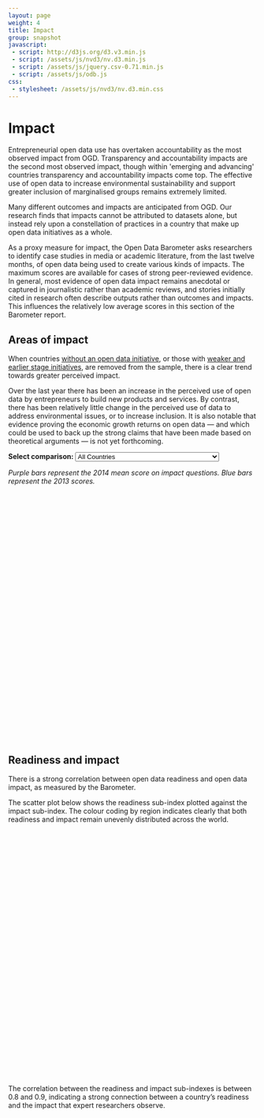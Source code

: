 ```yaml
---
layout: page
weight: 4
title: Impact
group: snapshot
javascript:
 - script: http://d3js.org/d3.v3.min.js
 - script: /assets/js/nvd3/nv.d3.min.js
 - script: /assets/js/jquery.csv-0.71.min.js 
 - script: /assets/js/odb.js
css:
 - stylesheet: /assets/js/nvd3/nv.d3.min.css
---
```


# Impact

<span class="lead">Entrepreneurial open data use has overtaken accountability as the most observed impact from OGD. Transparency and accountability impacts are the second most observed impact, though within 'emerging and advancing' countries transparency and accountability impacts come top. The effective use of open data to increase environmental sustainability and support greater inclusion of marginalised groups remains extremely limited.</span>
    
Many different outcomes and impacts are anticipated from OGD. Our research finds that impacts cannot be attributed to datasets alone, but instead rely upon a constellation of practices in a country that make up open data initiatives as a whole.As a proxy measure for impact, the Open Data Barometer asks researchers to identify case studies in media or academic literature, from the last twelve months, of open data being used to create various kinds of impacts. The maximum scores are available for cases of strong peer-reviewed evidence. In general, most evidence of open data impact remains anecdotal or captured in journalistic rather than academic reviews, and stories initially cited in research often describe outputs rather than outcomes and impacts. This influences the relatively low average scores in this section of the Barometer report.

## Areas of impact

When countries <a href='javascript:$("#select_comparison").val("init").trigger("change")'>without an open data initiative</a>, or those with <a href='javascript:$("#select_comparison").val("all").trigger("change")'>weaker and earlier stage initiatives</a>, are removed from the sample, there is a clear trend towards greater perceived impact.

Over the last year there has been an increase in the perceived use of open data by entrepreneurs to build new products and services. By contrast, there has been relatively little change in the perceived use of data to address environmental issues, or to increase inclusion. It is also notable that evidence proving the economic growth returns on open data — and which could be used to back up the strong claims that have been made based on theoretical arguments — is not yet forthcoming.

**Select comparison:** <select id="select_comparison">
    <option value="all">All Countries</option>
    <option value="init">Countries with any form of open data initiative</option>
    <option value="strong">Countries with a strong open data initiative</option>
</select>

*Purple bars represent the 2014 mean score on impact questions. Blue bars represent the 2013 scores.*

<div id='chart1'>
  <svg style='height:500px'> </svg>
</div>

## Readiness and impact

There is a strong correlation between open data readiness and open data impact, as measured by the Barometer.The scatter plot below shows the readiness sub-index plotted against the impact sub-index. The colour coding by region indicates clearly that both readiness and impact remain unevenly distributed across the world. 

<div id='cor_chart'>
  <svg style='height:500px'> </svg>
</div>

The correlation between the readiness and impact sub-indexes is between 0.8 and 0.9, indicating a strong connection between a country’s readiness and the impact that expert researchers observe.


<script>

var chart = ""

d3.json('/assets/data/impact.json', function(data) {
  return nv.addGraph(function() {
    chart = nv.models.multiBarHorizontalChart()
        .x(function(d) { return d.label })
        .y(function(d) { return d.value })
        .margin({top: 30, right: 20, bottom: 50, left: 250})
        .showValues(true)           //Show bar value next to each bar.
        .tooltips(false)             //Show tooltips on hover.
        .transitionDuration(350)
        .showControls(false)   //Allow user to switch between "Grouped" and "Stacked" mode.
        .forceY([0,10]);      

    chart.yAxis
        .tickFormat(d3.format(',.2f')).axisLabel('Mean impact score. Based on question of the form "To what extent has open data had a noticeable impact on X in a given country?"');;

    d3.select('#chart1 svg')
        .datum(data)
        .call(chart);

    nv.utils.windowResize(chart.update);
    
    return chart;
  });
});

$(document).ready(function() {
   $("#select_comparison").change(function(){
       state = chart.state()
       for(i=0; i < 6; i++) {
           state.disabled[i] = true
       }
       switch($(this).val()) {
           case "all":
                state.disabled[0] = false;
                state.disabled[3] = false;
           break;
           case "init":
               state.disabled[1] = false;
               state.disabled[4] = false;
           break;
           case "strong":
               state.disabled[2] = false;
               state.disabled[5] = false;
           break;
       }

       chart.dispatch.changeState(state);
       chart.update();
   })
});
</script>



<script>

$(document).ready(function () {
    $.ajax({
        type: "GET",
        url: "/assets/data/ODB-2014-Rankings.csv",
        success: function (data) { 
           window.odb_data = $.csv.toObjects(data);
            $.ajax({
                    type: "GET",
                    url: "/assets/data/indicators.csv",
                    success: function (data) { 
                       window.odb_key = $.csv.toObjects(data);
                       drawGraph("Region",'Readiness',"Impact")
                       
                    }      
            });
       }
    });
  
});

function drawGraph(groupBy,x,y) {

    nv.addGraph(function() {
      var cor_chart = nv.models.scatterChart()
                    .showDistX(true)    //showDist, when true, will display those little distribution lines on the axis.
                    .showDistY(true)
                    .showLegend(true)
                    .sizeRange([100, 100])
                    .transitionDuration(350)
                    .color(d3.scale.category10().range());

      //Configure how the tooltip looks.
      cor_chart.tooltipContent(function(key, x, y, data) {
          try {
            return '<h3>' + data.point.country + '</h3>';
          } catch (err) {
            return "ERROR"  
          }
      });

      //Axis settings
      cor_chart.xAxis.tickFormat(d3.format('.02f')).axisLabel("Readiness Sub-Index: Z-Score");
      cor_chart.yAxis.tickFormat(d3.format('.02f')).axisLabel("Impact Sub-Index: Z-Score");

      //We want to show shapes other than circles.
      cor_chart.scatter.onlyCircles(false);

      var myData = select_data(groupBy,x,y);
      d3.select('#cor_chart svg')
          .datum(myData)
          .call(cor_chart);

      nv.utils.windowResize(cor_chart.update);

      return cor_chart;
    });
}

function safeName(value) {
    return value.replace("&","and")
}

function select_data(groupBy,x,y) {
    data = window.odb_data
    keys = window.odb_key
    
    var output = []
    
    var groups = []
    for(i = 0; i<data.length; i++) {
        xVal = parseFloat(safeName(data[i][x]))
        yVal = parseFloat(safeName(data[i][y]))
        try {
            groups[safeName(data[i][groupBy])].values.push({x: xVal, y: yVal, size: 50, shape: "circle",country:data[i].Country})
        } catch (err) {
            groups[safeName(data[i][groupBy])] = {values:[]}
            groups[safeName(data[i][groupBy])].values.push({x: xVal, y: yVal, size: 50, shape: "circle",country:data[i].Country})
        }
    }
    
    for(group in groups) {
        output.push({
            key: group,
            values: groups[group].values
        })    
    }
    
    return output
}

</script>

